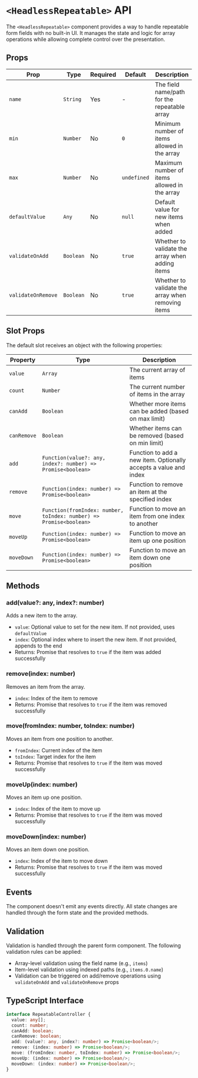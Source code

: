# `<HeadlessRepeatable>` API

<TabNav :items="[
{ label: 'Usage', link: '/headless-forms/repeatable' },
{ label: 'API', link: '/headless-forms/repeatable_api' },
]" />

The `<HeadlessRepeatable>` component provides a way to handle repeatable form fields with no built-in UI. It manages the state and logic for array operations while allowing complete control over the presentation.

## Props

| Prop | Type | Required | Default | Description |
|------|------|----------|---------|-------------|
| `name` | `String` | Yes | - | The field name/path for the repeatable array |
| `min` | `Number` | No | `0` | Minimum number of items allowed in the array |
| `max` | `Number` | No | `undefined` | Maximum number of items allowed in the array |
| `defaultValue` | `Any` | No | `null` | Default value for new items when added |
| `validateOnAdd` | `Boolean` | No | `true` | Whether to validate the array when adding items |
| `validateOnRemove` | `Boolean` | No | `true` | Whether to validate the array when removing items |

## Slot Props

The default slot receives an object with the following properties:

| Property | Type | Description |
|----------|------|-------------|
| `value` | `Array` | The current array of items |
| `count` | `Number` | The current number of items in the array |
| `canAdd` | `Boolean` | Whether more items can be added (based on max limit) |
| `canRemove` | `Boolean` | Whether items can be removed (based on min limit) |
| `add` | `Function(value?: any, index?: number) => Promise<boolean>` | Function to add a new item. Optionally accepts a value and index |
| `remove` | `Function(index: number) => Promise<boolean>` | Function to remove an item at the specified index |
| `move` | `Function(fromIndex: number, toIndex: number) => Promise<boolean>` | Function to move an item from one index to another |
| `moveUp` | `Function(index: number) => Promise<boolean>` | Function to move an item up one position |
| `moveDown` | `Function(index: number) => Promise<boolean>` | Function to move an item down one position |

## Methods

### add(value?: any, index?: number)

Adds a new item to the array.

- `value`: Optional value to set for the new item. If not provided, uses `defaultValue`
- `index`: Optional index where to insert the new item. If not provided, appends to the end
- Returns: Promise that resolves to `true` if the item was added successfully

### remove(index: number)

Removes an item from the array.

- `index`: Index of the item to remove
- Returns: Promise that resolves to `true` if the item was removed successfully

### move(fromIndex: number, toIndex: number)

Moves an item from one position to another.

- `fromIndex`: Current index of the item
- `toIndex`: Target index for the item
- Returns: Promise that resolves to `true` if the item was moved successfully

### moveUp(index: number)

Moves an item up one position.

- `index`: Index of the item to move up
- Returns: Promise that resolves to `true` if the item was moved successfully

### moveDown(index: number)

Moves an item down one position.

- `index`: Index of the item to move down
- Returns: Promise that resolves to `true` if the item was moved successfully

## Events

The component doesn't emit any events directly. All state changes are handled through the form state and the provided methods.

## Validation

Validation is handled through the parent form component. The following validation rules can be applied:

- Array-level validation using the field name (e.g., `items`)
- Item-level validation using indexed paths (e.g., `items.0.name`)
- Validation can be triggered on add/remove operations using `validateOnAdd` and `validateOnRemove` props

## TypeScript Interface

```typescript
interface RepeatableController {
  value: any[];
  count: number;
  canAdd: boolean;
  canRemove: boolean;
  add: (value?: any, index?: number) => Promise<boolean/>;
  remove: (index: number) => Promise<boolean/>;
  move: (fromIndex: number, toIndex: number) => Promise<boolean/>;
  moveUp: (index: number) => Promise<boolean/>;
  moveDown: (index: number) => Promise<boolean/>;
}
```

